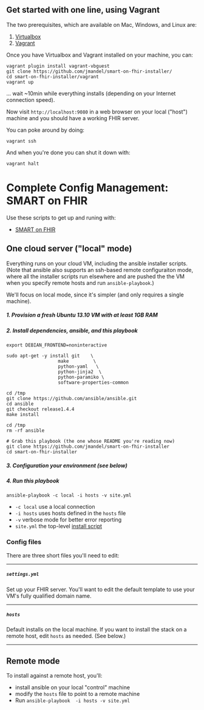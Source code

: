 ## Get started with one line, using Vagrant

The two prerequisites, which are available on Mac, Windows, and Linux are:

1. [Virtualbox](https://www.virtualbox.org/wiki/Downloads)
2. [Vagrant](http://www.vagrantup.com/downloads)

Once you have Virtualbox and Vagrant installed on your machine, you can:

```
vagrant plugin install vagrant-vbguest
git clone https://github.com/jmandel/smart-on-fhir-installer/
cd smart-on-fhir-installer/vagrant
vagrant up
```

... wait ~10min while everything installs (depending on your Internet connection speed).

Now visit `http://localhost:9080` in a web browser on your local ("host")
machine and you should have a working FHIR server.

You can poke around by doing:

```
vagrant ssh
```

And when you're done you can shut it down with:

```
vagrant halt
```


# Complete Config Management: SMART on FHIR

Use these scripts to get up and runing with:
 * [SMART on FHIR](https://github.com/jmandel/smart-on-fhir) 

##  One cloud server ("local" mode)

Everything runs on your cloud VM, including the ansible installer scripts. (Note that
ansible also supports an ssh-based remote configuraiton mode, where all the
installer scripts run elsewhere and are pushed the the VM when you specify 
remote hosts and run `ansible-playbook`.)

We'll focus on local mode, since it's simpler (and only requires a single machine).

##### 1. Provision a fresh Ubuntu 13.10 VM **with at least 1GB RAM**
##### 2. Install dependencies, ansible, and this playbook

```
export DEBIAN_FRONTEND=noninteractive
  
sudo apt-get -y install git    \
                   make         \
                   python-yaml   \                                                    
                   python-jinja2  \                                                  
                   python-paramiko \
                   software-properties-common

cd /tmp
git clone https://github.com/ansible/ansible.git         
cd ansible
git checkout release1.4.4
make install

cd /tmp 
rm -rf ansible

# Grab this playbook (the one whose README you're reading now)
git clone https://github.com/jmandel/smart-on-fhir-installer
cd smart-on-fhir-installer
```
##### 3.  Configuration your environment (see below)
##### 4.  Run this playbook
```
ansible-playbook -c local -i hosts -v site.yml
```

* `-c local`         use a local connection
* `-i hosts`         uses hosts defined in the `hosts` file
* `-v`               verbose mode for better error reporting
* `site.yml`         the top-level [install script](site.yml)

### Config files
There are three short files you'll need to edit:

---

##### `settings.yml`
Set up your FHIR server.  You'll want to edit the default template to use
your VM's fully qualified domain name.

---

##### `hosts`
Default installs on the local machine.
If you want to install the stack on a remote host, edit `hosts` as needed. (See below.)

---

##  Remote mode
To install against a remote host, you'll:
 * install ansible on your local "control" machine
 * modify the `hosts` file to point to a remote machine
 * Run `ansible-playbook  -i hosts -v site.yml`

